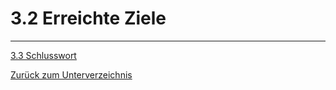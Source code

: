 # 3.2 Erreichte Ziele

-----

[3.3 Schlusswort](./schlusswort.md)

[Zurück zum Unterverzeichnis](./README.md)
